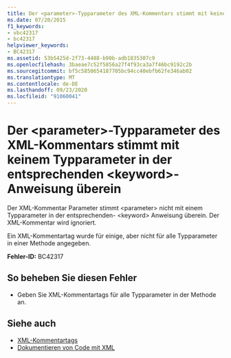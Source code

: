 ```yaml
---
title: Der <parameter>-Typparameter des XML-Kommentars stimmt mit keinem Typparameter in der entsprechenden <keyword>-Anweisung überein
ms.date: 07/20/2015
f1_keywords:
- vbc42317
- bc42317
helpviewer_keywords:
- BC42317
ms.assetid: 53b5425d-2f73-4488-b90b-adb1835307c9
ms.openlocfilehash: 3baeae7c52f5856a27f4f93ca3a7f46bc9192c2b
ms.sourcegitcommit: bf5c5850654187705bc94cc40ebfb62fe346ab02
ms.translationtype: MT
ms.contentlocale: de-DE
ms.lasthandoff: 09/23/2020
ms.locfileid: "91060041"
---
```

# <a name="xml-comment-type-parameter-parameter-does-not-match-a-type-parameter-on-the-corresponding-keyword-statement"></a>Der \<parameter>-Typparameter des XML-Kommentars stimmt mit keinem Typparameter in der entsprechenden \<keyword>-Anweisung überein

Der XML-Kommentar Parameter stimmt \<parameter> nicht mit einem Typparameter in der entsprechenden- \<keyword> Anweisung überein. Der XML-Kommentar wird ignoriert.  
  
 Ein XML-Kommentartag wurde für einige, aber nicht für alle Typparameter in einer Methode angegeben.  
  
 **Fehler-ID:** BC42317  
  
## <a name="to-correct-this-error"></a>So beheben Sie diesen Fehler  
  
- Geben Sie XML-Kommentartags für alle Typparameter in der Methode an.  
  
## <a name="see-also"></a>Siehe auch

- [XML-Kommentartags](../language-reference/xmldoc/index.md)
- [Dokumentieren von Code mit XML](../programming-guide/program-structure/documenting-your-code-with-xml.md)
